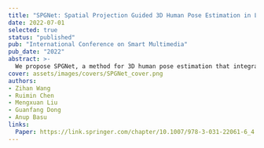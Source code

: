 ```yaml
---
title: "SPGNet: Spatial Projection Guided 3D Human Pose Estimation in Low Dimensional Space"
date: 2022-07-01
selected: true
status: "published"
pub: "International Conference on Smart Multimedia"
pub_date: "2022"
abstract: >-
  We propose SPGNet, a method for 3D human pose estimation that integrates multi-dimensional re-projection into supervised learning. Our approach enforces kinematic constraints and jointly optimizes both 2D and 3D pose consistency, leading to improved accuracy. Experiments on the Human3.6M dataset show that SPGNet outperforms many state-of-the-art methods.
cover: assets/images/covers/SPGNet_cover.png
authors:
- Zihan Wang
- Ruimin Chen
- Mengxuan Liu
- Guanfang Dong
- Anup Basu
links:
  Paper: https://link.springer.com/chapter/10.1007/978-3-031-22061-6_4
---
```

